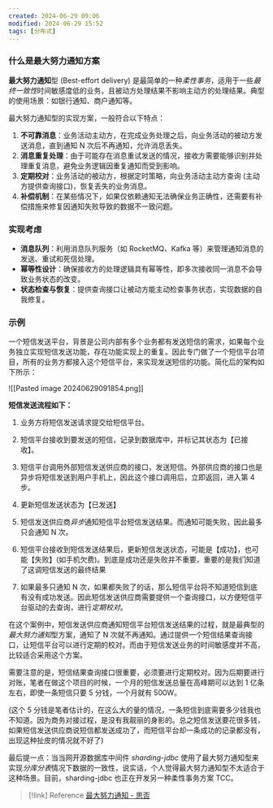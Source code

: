 ```yaml
---
created: 2024-06-29 09:06
modified: 2024-06-29 15:52
tags: [分布式]
---
```


### 什么是最大努力通知方案

**最大努力通知**型 (Best-effort delivery) 是最简单的一种*柔性事务*，适用于一些*最终一致性*时间敏感度低的业务，且被动方处理结果不影响主动方的处理结果。典型的使用场景：如银行通知、商户通知等。

最大努力通知型的实现方案，一般符合以下特点：

1. **不可靠消息**：业务活动主动方，在完成业务处理之后，向业务活动的被动方发送消息，直到通知 N 次后不再通知，允许消息丢失。
2. **消息重复处理**：由于可能存在消息重试发送的情况，接收方需要能够识别并处理重复消息，避免业务逻辑因重复通知而受到影响。
3. **定期校对**：业务活动的被动方，根据定时策略，向业务活动主动方查询 (主动方提供查询接口)，恢复丢失的业务消息。
4. **补偿机制**：在某些情况下，如果仅依赖通知无法确保业务正确性，还需要有补偿措施来修复因通知失败导致的数据不一致问题。

### 实现考虑

- **消息队列**：利用消息队列服务（如 RocketMQ、Kafka 等）来管理通知消息的发送、重试和死信处理。
- **幂等性设计**：确保接收方的处理逻辑具有幂等性，即多次接收同一消息不会导致业务状态的改变。
- **状态检查与恢复**：提供查询接口让被动方能主动检查事务状态，实现数据的自我修复。

### 示例

一个短信发送平台，背景是公司内部有多个业务都有发送短信的需求，如果每个业务独立实现短信发送功能，存在功能实现上的重复。因此专门做了一个短信平台项目，所有的业务方都接入这个短信平台，来实现发送短信的功能。简化后的架构如下所示：

![[Pasted image 20240629091854.png]]

**短信发送流程如下：**

1. 业务方将短信发送请求提交给短信平台。

2. 短信平台接收到要发送的短信，记录到数据库中，并标记其状态为【已接收】。

3. 短信平台调用外部短信发送供应商的接口，发送短信。外部供应商的接口也是异步将短信发送到用户手机上，因此这个接口调用后，立即返回，进入第 4 步。

4. 更新短信发送状态为【已发送】

5. 短信发送供应商*异步*通知短信平台短信发送结果。而通知可能失败，因此最多只会通知 N 次。

6. 短信平台接收到短信发送结果后，更新短信发送状态，可能是【成功】，也可能【失败】(如手机欠费)。到底是成功还是失败并不重要，重要的是我们知道了这调短信发送的最终结果

7. 如果最多只通知 N 次，如果都失败了的话，那么短信平台将不知道短信到底有没有成功发送。因此短信发送供应商需要提供一个查询接口，以方便短信平台驱动的去查询，进行*定期校对*。

在这个案例中，短信发送供应商通知短信平台短信发送结果的过程，就是最典型的*最大努力通知*型方案，通知了 N 次就不再通知。通过提供一个短信结果查询接口，让短信平台可以进行定期的校对。而由于短信发送业务的时间敏感度并不高，比较适合采用这个方案。

需要注意的是，短信结果查询接口很重要，必须要进行定期校对。因为后期要进行对账，笔者在做这个项目的时候，一个月的短信发送总量在高峰期可以达到 1 亿条左右，即使一条短信只要 5 分钱，一个月就有 500W。

(这个 5 分钱是笔者估计的，在这么大的量的情况，一条短信到底需要多少钱我也不知道。因为商务对接过程，是没有我靓丽的身影的。总之短信发送要花很多钱，如果短信发送供应商说短信都发送成功了，而短信平台却一条成功的记录都没有，出现这种扯皮的情况就不好了)

最后提一点：当当网开源数据库中间件 *sharding-jdbc* 使用了最大努力通知型来实现*分库分表*情况下数据的一致性，说实话，个人觉得最大努力通知型不太适合于这种场景。目前，sharding-jdbc 也正在开发另一种柔性事务方案 TCC。

> [!link] Reference
> [最大努力通知 - 思否](https://segmentfault.com/a/1190000040934074)
